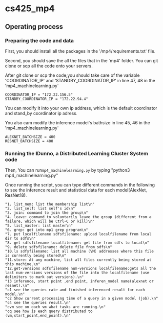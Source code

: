 # cs425_mp4

## Operating process
### Preparing the code and data

First, you should install all the packages in the '/mp4/requirements.txt' file. 

Second, you should save the all the files that in the 'mp4' folder. You can git clone or scp all the code onto your servers.

After git clone or scp the code,you should take care of the variable 'COORDINATOR_IP' and 'STANDBY_COORDINATOR_IP' in line 47, 48 in the 'mp4_machinelearning.py' 

```
COORDINATOR_IP = "172.22.156.5"
STANDBY_COORDINATOR_IP = "172.22.94.4"
```
You can modify it into your own ip address, which is the default coordinator and stand_by coordinator ip adress.

You also cam modify the inference model's bathsize in line 45, 46 in the 'mp4_machinelearning.py' 

```
ALEXNET_BATCHSIZE = 400
RESNET_BATCHSIZE = 400
```

### Running the IDunno, a Distributed Learning Cluster System code 
Then, You can run`mp4_machinelearning.py` by typing "python3 mp4_machinelearning.py"


Once running the script, you can type different commands in the following to see the inference result and statistical data for each model(AlexNet, ResNet18).  

```
"1. list_mem: list the membership list\n"
"2. list_self: list self's id\n"
"3. join: command to join the group\n"
"4. leave: command to voluntarily leave the group (different from a failure, which will be Ctrl-C or kill)\n"
"5. list_master: list master\n"
"6. grep: get into mp1 grep program\n"
"7. put localfilename sdfsfilename: upload localfilename from local dir to sdfs\n"
"8. get sdfsfilename localfilename: get file from sdfs to local\n"
"9. delete sdfsfilename: delete file from sdfs\n"
"10.ls sdfsfilename: list all machine (VM) addresses where this file is currently being stored\n"
"11.store: At any machine, list all files currently being stored at this machine.\n"
"12.get-versions sdfsfilename num-versions localfilename:gets all the last num-versions versions of the file into the localfilename (use delimiters to mark out versions).\n"
"13 inference, start point ,end point, inferen_model name(alexnet or resnet).\n"
"c1 see the queries rate and finished inferenced result for each model.\n"
"c2 Show current processing time of a query in a given model (job).\n"
"c4 see the queries result.\n"
"cvm see on each vm what tasks are running.\n"
"cq see how is each query distributed to (vm,start_point,end_point).\n"
```
